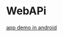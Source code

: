 # WebAPi
[app demo in android](https://github.com/trantronghien/WebAPi/blob/master/karaoke-v1.5.270908-27-09-18-D.apk?raw=true)
